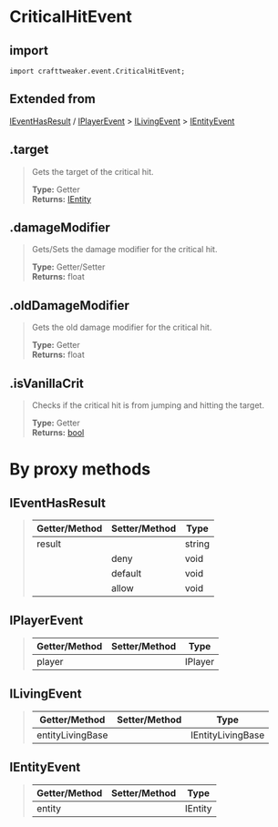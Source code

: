 # CriticalHitEvent

## import
`import crafttweaker.event.CriticalHitEvent;`

## Extended from
[IEventHasResult](/CraftTweaker/Vanilla/Events/IEventHasResult.md) / [IPlayerEvent](/CraftTweaker/Vanilla/Events/IPlayerEvent.md) > [ILivingEvent](/CraftTweaker/Vanilla/Events/ILivingEvent.md) > [IEntityEvent](CraftTweaker/Vanilla/Events/IEntityEvent.md)

## .target
> Gets the target of the critical hit.
>
> **Type:** Getter  
> **Returns:** [IEntity](/CraftTweaker/Vanilla/Entities/IEntity.md)

## .damageModifier
> Gets/Sets the damage modifier for the critical hit.
>
> **Type:** Getter/Setter  
> **Returns:** float

## .oldDamageModifier
> Gets the old damage modifier for the critical hit.
>
> **Type:** Getter  
> **Returns:** float

## .isVanillaCrit
> Checks if the critical hit is from jumping and hitting the target.
>
> **Type:** Getter  
> **Returns:** [bool](/CraftTweaker/Vanilla/Base-Types/bool.md)

# By proxy methods

## IEventHasResult
> | Getter/Method   | Setter/Method     | Type                  |
> |-----------------|-------------------|-----------------------|
> | result          |                   | string                |
> |                 | deny              | void                  |
> |                 | default           | void                  |
> |                 | allow             | void                  |

## IPlayerEvent
> | Getter/Method   | Setter/Method     | Type                  |
> |-----------------|-------------------|-----------------------|
> | player          |                   | IPlayer               |

## ILivingEvent
> | Getter/Method   | Setter/Method     | Type                  |
> |-----------------|-------------------|-----------------------|
> | entityLivingBase|                   | IEntityLivingBase     |

## IEntityEvent
> | Getter/Method   | Setter/Method     | Type                  |
> |-----------------|-------------------|-----------------------|
> | entity          |                   | IEntity               |